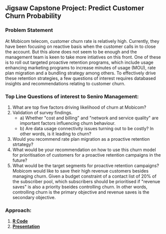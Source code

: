 ## Jigsaw Capstone Project: Predict Customer Churn Probability

### Problem Statement
At Mobicom telecom, customer churn rate is relatively high. Currently, they have been focusing on reactive basis when the customer calls in to close the account. But this alone does not seem to be enough and the management team is keen to take more intiatives on this front. One of these is to roll out targeted proactive retention programs, which include usage enhancing marketing programs to increase minutes of usage (MOU), rate plan migration and a bundling strategy among others. To effectively drive these retention strategies, a few questions of interest requires databased insights and recommendations relating to customer churn.

### Top Line Questions of interest to Seniro Management:
1. What are top five factors driving likelihood of churn at Mobicom?
2. Validation of survey findings.
    * a) Whether "cost and billing" and "network and service quality" are important factors influencing churn behaviour.
    * b) Are data usage connectivity issues turning out to be costly? In other words, is it leading to churn?
3. Would you recommend rate plan migration as a proactive retention strtategy?
4. What would be your recommendation on how to use this churn model for prioritisation of customers for a proactive retention campaigns in the future?
5. What would be the target segments for proactive retention campaigns? Mobicom would like to save their high revenue customers besides managing churn. Given a budget constraint of a contact list of 20% of the subscriber pool, which subscribers should be prioritised if "revenue saves" is also a priority bseides controlling churn. In other words, controlling churn is the primary objective and revenue saves is the secondary objective.

### Approach:
1. **[R Code](Capstone.R)**
2. **[Presentation](Capstone.pdf)**
